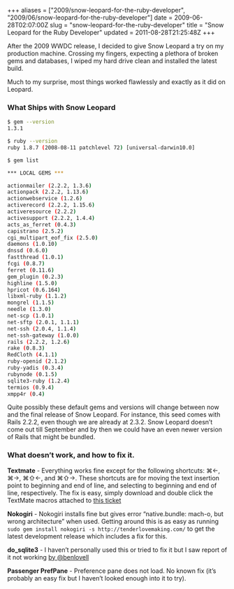+++
aliases = ["2009/snow-leopard-for-the-ruby-developer", "2009/06/snow-leopard-for-the-ruby-developer"]
date = 2009-06-28T02:07:00Z
slug = "snow-leopard-for-the-ruby-developer"
title = "Snow Leopard for the Ruby Developer"
updated = 2011-08-28T21:25:48Z
+++

After the 2009 WWDC release, I decided to give Snow Leopard a try on my
production machine. Crossing my fingers, expecting a plethora of broken
gems and databases, I wiped my hard drive clean and installed the latest
build.

Much to my surprise, most things worked flawlessly and exactly as it did
on Leopard.

### What Ships with Snow Leopard

```bash
$ gem --version
1.3.1

$ ruby --version
ruby 1.8.7 (2008-08-11 patchlevel 72) [universal-darwin10.0]

$ gem list

*** LOCAL GEMS ***

actionmailer (2.2.2, 1.3.6)
actionpack (2.2.2, 1.13.6)
actionwebservice (1.2.6)
activerecord (2.2.2, 1.15.6)
activeresource (2.2.2)
activesupport (2.2.2, 1.4.4)
acts_as_ferret (0.4.3)
capistrano (2.5.2)
cgi_multipart_eof_fix (2.5.0)
daemons (1.0.10)
dnssd (0.6.0)
fastthread (1.0.1)
fcgi (0.8.7)
ferret (0.11.6)
gem_plugin (0.2.3)
highline (1.5.0)
hpricot (0.6.164)
libxml-ruby (1.1.2)
mongrel (1.1.5)
needle (1.3.0)
net-scp (1.0.1)
net-sftp (2.0.1, 1.1.1)
net-ssh (2.0.4, 1.1.4)
net-ssh-gateway (1.0.0)
rails (2.2.2, 1.2.6)
rake (0.8.3)
RedCloth (4.1.1)
ruby-openid (2.1.2)
ruby-yadis (0.3.4)
rubynode (0.1.5)
sqlite3-ruby (1.2.4)
termios (0.9.4)
xmpp4r (0.4)
```

Quite possibly these default gems and versions will change between now
and the final release of Snow Leopard. For instance, this seed comes
with Rails 2.2.2, even though we are already at 2.3.2. Snow Leopard
doesn’t come out till September and by then we could have an even newer
version of Rails that might be bundled.

### What doesn’t work, and how to fix it.

**Textmate** - Everything works fine except for the following shortcuts:
⌘←, ⌘→, ⌘⇧←, and ⌘⇧→. These shortcuts are for moving the text insertion
point to beginning and end of line, and selecting to beginning and end
of line, respectively. The fix is easy, simply download and double click
the TextMate macros attached to [this
ticket](http://ticket.macromates.com/show?ticket_id=0FDE7076)

**Nokogiri** - Nokogiri installs fine but gives error “native.bundle:
mach-o, but wrong architecture” when used. Getting around this is as
easy as running
`sudo gem install nokogiri -s http://tenderlovemaking.com/` to get the
latest development release which includes a fix for this.

**do_sqlite3** - I haven’t personally used this or tried to fix it but
I saw report of it not working [by
@benlovell](http://twitter.com/benlovell/status/2182275909)

**Passenger PrefPane** - Preference pane does not load. No known fix
(it’s probably an easy fix but I haven’t looked enough into it to try).
